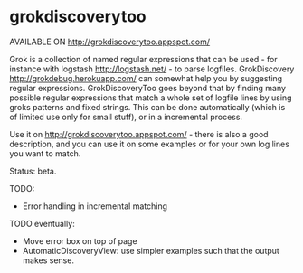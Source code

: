 grokdiscoverytoo
================

AVAILABLE ON http://grokdiscoverytoo.appspot.com/

Grok is a collection of named regular expressions that can be used - for instance with logstash http://logstash.net/ -
to parse logfiles. GrokDiscovery http://grokdebug.herokuapp.com/ can somewhat help you by suggesting regular
expressions. GrokDiscoveryToo goes beyond that by finding many possible regular expressions
that match a whole set of logfile lines by using groks patterns and fixed strings. This can be done automatically
(which is of limited use only for small stuff), or in a incremental process.

Use it on http://grokdiscoverytoo.appspot.com/ - there is also a good description, and you can use it on
some examples or for your own log lines you want to match.

Status: beta.

TODO:
- Error handling in incremental matching

TODO eventually:
- Move error box on top of page
- AutomaticDiscoveryView: use simpler examples such that the output makes sense.
